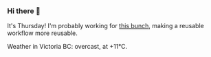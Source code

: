 ### Hi there :wave:

It's Thursday! I'm probably working for [this bunch](https://github.com/kohofinancial), making a reusable workflow more reusable.

Weather in Victoria BC: overcast, at +11°C.
